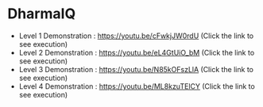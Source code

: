 # DharmaIQ
- Level 1 Demonstration : https://youtu.be/cFwkjJW0rdU (Click the link to see execution)
- Level 2 Demonstration : https://youtu.be/eL4GtUiO_bM (Click the link to see execution)
- Level 3 Demonstration : https://youtu.be/N85kOFszLlA (Click the link to see execution)
- Level 4 Demonstration : https://youtu.be/ML8kzuTElCY (Click the link to see execution)
